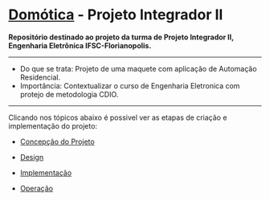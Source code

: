 
# [Domótica](/domotica.md) - Projeto Integrador II
**Repositório destinado ao projeto da turma de Projeto Integrador II, Engenharia Eletrônica IFSC-Florianopolis.**
___
- Do que se trata: Projeto de uma maquete com aplicação de Automação Residencial.
- Importância: Contextualizar o curso de Engenharia Eletronica com protejo de metodologia CDIO.
___

Clicando nos tópicos abaixo é possivel ver as etapas de criação e implementação do projeto:
 
 * [Concepção do Projeto](/concepcao.md)
 
 * [Design](/design.md)

 * [Implementação](/implementacao.md)
 
 * [Operação](/operacao.md)

